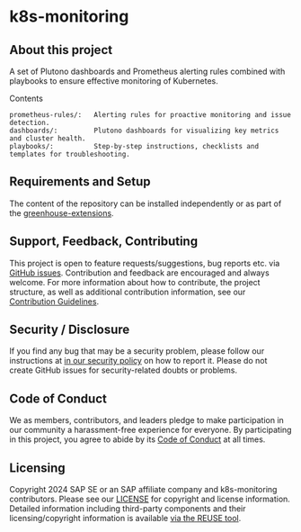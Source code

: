 # k8s-monitoring

## About this project

A set of Plutono dashboards and Prometheus alerting rules combined with playbooks to ensure effective monitoring of Kubernetes.

Contents

	prometheus-rules/:   Alerting rules for proactive monitoring and issue detection.
	dashboards/:         Plutono dashboards for visualizing key metrics and cluster health.
	playbooks/:          Step-by-step instructions, checklists and templates for troubleshooting.


## Requirements and Setup

The content of the repository can be installed independently or as part of the [greenhouse-extensions](https://github.com/cloudoperators/greenhouse-extensions/tree/main/kube-monitoring).

## Support, Feedback, Contributing

This project is open to feature requests/suggestions, bug reports etc. via [GitHub issues](https://github.com/cloudoperators/k8s-monitoring/issues). Contribution and feedback are encouraged and always welcome. For more information about how to contribute, the project structure, as well as additional contribution information, see our [Contribution Guidelines](CONTRIBUTING.md).

## Security / Disclosure
If you find any bug that may be a security problem, please follow our instructions at [in our security policy](https://github.com/cloudoperators/k8s-monitoring/security/policy) on how to report it. Please do not create GitHub issues for security-related doubts or problems.

## Code of Conduct

We as members, contributors, and leaders pledge to make participation in our community a harassment-free experience for everyone. By participating in this project, you agree to abide by its [Code of Conduct](https://github.com/cloudoperators/.github/blob/main/CODE_OF_CONDUCT.md) at all times.

## Licensing

Copyright 2024 SAP SE or an SAP affiliate company and k8s-monitoring contributors. Please see our [LICENSE](LICENSE) for copyright and license information. Detailed information including third-party components and their licensing/copyright information is available [via the REUSE tool](https://api.reuse.software/info/github.com/SAP/k8s-monitoring).
